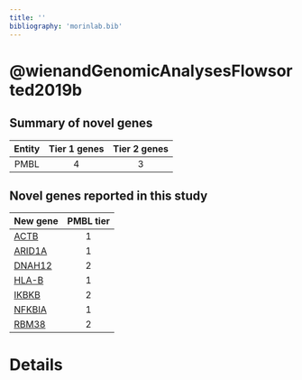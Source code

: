```yaml
---
title: ''
bibliography: 'morinlab.bib'
---
```


# @wienandGenomicAnalysesFlowsorted2019b
## Summary of novel genes

|Entity| Tier 1 genes| Tier 2 genes|
|:-:|:-:|:-:|
|PMBL|4|3|

## Novel genes reported in this study

|New gene|PMBL tier|
|:-|:-:|
|[ACTB](ACTB)|1 |
|[ARID1A](ARID1A)|1 |
|[DNAH12](DNAH12)|2 |
|[HLA-B](HLA-B)|1 |
|[IKBKB](IKBKB)|2 |
|[NFKBIA](NFKBIA)|1 |
|[RBM38](RBM38)|2 |

# Details

